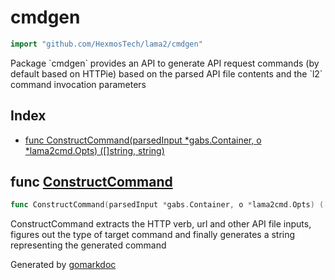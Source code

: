 <!-- Code generated by gomarkdoc. DO NOT EDIT -->

# cmdgen

```go
import "github.com/HexmosTech/lama2/cmdgen"
```

Package \`cmdgen\` provides an API to generate API request commands \(by default based on HTTPie\) based on the parsed API file contents and the \`l2\` command invocation parameters

## Index

- [func ConstructCommand\(parsedInput \*gabs.Container, o \*lama2cmd.Opts\) \(\[\]string, string\)](<#ConstructCommand>)


<a name="ConstructCommand"></a>
## func [ConstructCommand](<https://github.com/HexmosTech/Lama2/blob/main/cmdgen/cmdgen.go#L99>)

```go
func ConstructCommand(parsedInput *gabs.Container, o *lama2cmd.Opts) ([]string, string)
```

ConstructCommand extracts the HTTP verb, url and other API file inputs, figures out the type of target command and finally generates a string representing the generated command

Generated by [gomarkdoc](<https://github.com/princjef/gomarkdoc>)
